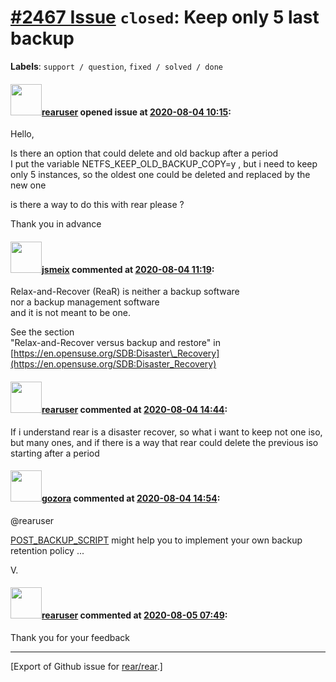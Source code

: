 [\#2467 Issue](https://github.com/rear/rear/issues/2467) `closed`: Keep only 5 last backup
==========================================================================================

**Labels**: `support / question`, `fixed / solved / done`

#### <img src="https://avatars.githubusercontent.com/u/68948067?v=4" width="50">[rearuser](https://github.com/rearuser) opened issue at [2020-08-04 10:15](https://github.com/rear/rear/issues/2467):

Hello,

Is there an option that could delete and old backup after a period  
I put the variable NETFS\_KEEP\_OLD\_BACKUP\_COPY=y , but i need to keep
only 5 instances, so the oldest one could be deleted and replaced by the
new one

is there a way to do this with rear please ?

Thank you in advance

#### <img src="https://avatars.githubusercontent.com/u/1788608?u=925fc54e2ce01551392622446ece427f51e2f0ce&v=4" width="50">[jsmeix](https://github.com/jsmeix) commented at [2020-08-04 11:19](https://github.com/rear/rear/issues/2467#issuecomment-668537190):

Relax-and-Recover (ReaR) is neither a backup software  
nor a backup management software  
and it is not meant to be one.

See the section  
"Relax-and-Recover versus backup and restore" in  
[https://en.opensuse.org/SDB:Disaster\_Recovery](https://en.opensuse.org/SDB:Disaster_Recovery)

#### <img src="https://avatars.githubusercontent.com/u/68948067?v=4" width="50">[rearuser](https://github.com/rearuser) commented at [2020-08-04 14:44](https://github.com/rear/rear/issues/2467#issuecomment-668639460):

If i understand rear is a disaster recover, so what i want to keep not
one iso, but many ones, and if there is a way that rear could delete the
previous iso starting after a period

#### <img src="https://avatars.githubusercontent.com/u/12116358?u=1c5ba9dcee5ca3082f03029a7fbe647efd30eb49&v=4" width="50">[gozora](https://github.com/gozora) commented at [2020-08-04 14:54](https://github.com/rear/rear/issues/2467#issuecomment-668645396):

@rearuser

[POST\_BACKUP\_SCRIPT](https://github.com/rear/rear/blob/master/usr/share/rear/conf/default.conf#L3148-L3149)
might help you to implement your own backup retention policy ...

V.

#### <img src="https://avatars.githubusercontent.com/u/68948067?v=4" width="50">[rearuser](https://github.com/rearuser) commented at [2020-08-05 07:49](https://github.com/rear/rear/issues/2467#issuecomment-669039859):

Thank you for your feedback

------------------------------------------------------------------------

\[Export of Github issue for
[rear/rear](https://github.com/rear/rear).\]
